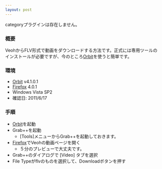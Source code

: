 ```yaml
---
layout: post
---
```

<p><span class="error">categoryプラグインは存在しません。</span></p>
<h3>概要</h3>
<p>VeohからFLV形式で動画をダウンロードする方法です。正式には専用ツールのインストールが必要ですが、今のところ<a href="http://www.orbitdownloader.com/">Orbit</a>を使うと簡単です。</p>
<h3>環境</h3>
<ul>
<li><a href="http://www.orbitdownloader.com/">Orbit</a> v4.1.0.1</li>
<li><a href="http://www.mozilla-japan.org/products/firefox/">Firefox</a> 4.0.1</li>
<li>Windows Vista SP2</li>
<li>確認日: 2011/6/17</li>
</ul>
<h3>手順</h3>
<ul>
<li><a href="http://www.orbitdownloader.com/">Orbit</a>を起動</li>
<li>Grab++を起動<ul>
<li>[Tools]メニューからGrab++を起動しておきます。</li>
</ul>
<li><a href="http://www.mozilla-japan.org/products/firefox/">Firefox</a>でVeohの動画ページを開く<ul>
<li>５分のプレビューで大丈夫です。</li>
</ul>
<li>Grab++のダイアログで [Video] タブを選択</li>
<li>File Typeがflvのものを選択して、Downloadボタンを押す</li>
</ul>
